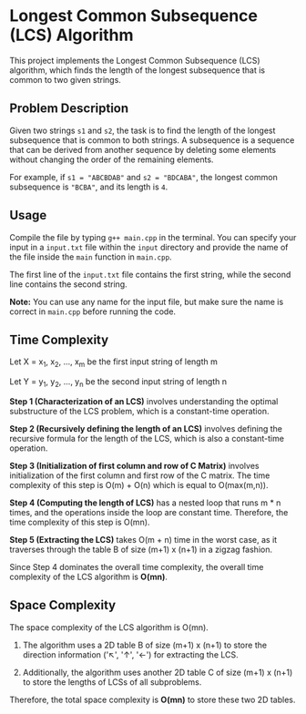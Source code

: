 # Longest Common Subsequence (LCS) Algorithm

This project implements the Longest Common Subsequence (LCS) algorithm, which finds the length of the longest subsequence that is common to two given strings.

## Problem Description

Given two strings `s1` and `s2`, the task is to find the length of the longest subsequence that is common to both strings. A subsequence is a sequence that can be derived from another sequence by deleting some elements without changing the order of the remaining elements.

For example, if `s1 = "ABCBDAB"` and `s2 = "BDCABA"`, the longest common subsequence is `"BCBA"`, and its length is `4`.


## Usage
Compile the file by typing `g++ main.cpp` in the terminal. You can specify your input in a `input.txt` file within the `input` directory and provide the name of the file inside the `main` function in `main.cpp`.

The first line of the `input.txt` file contains the first string, while the second line contains the second string.

**Note:** You can use any name for the input file, but make sure the name is correct in `main.cpp` before running the code.

## Time Complexity
Let X = x<sub>1</sub>, x<sub>2</sub>, ..., x<sub>m</sub> be the first input string of length m

Let Y = y<sub>1</sub>, y<sub>2</sub>, ..., y<sub>n</sub> be the second input string of length n

**Step 1 (Characterization of an LCS)** involves understanding the optimal substructure of the LCS problem, which is a constant-time operation.

**Step 2 (Recursively defining the length of an LCS)** involves defining the recursive formula for the length of the LCS, which is also a constant-time operation.

**Step 3 (Initialization of first column and row of C Matrix)** involves initialization of the first column and first row of the C matrix. The time complexity of this step is O(m) + O(n) which is equal to O(max(m,n)).

**Step 4 (Computing the length of LCS)** has a nested loop that runs m * n times, and the operations inside the loop are constant time. Therefore, the time complexity of this step is O(mn).

**Step 5 (Extracting the LCS)** takes O(m + n) time in the worst case, as it traverses through the table B of size (m+1) x (n+1) in a zigzag fashion.

Since Step 4 dominates the overall time complexity, the overall time complexity of the LCS algorithm is **O(mn)**.

## Space Complexity

The space complexity of the LCS algorithm is O(mn).

1. The algorithm uses a 2D table B of size (m+1) x (n+1) to store the direction information ('↖', '↑', '←') for extracting the LCS.

2. Additionally, the algorithm uses another 2D table C of size (m+1) x (n+1) to store the lengths of LCSs of all subproblems.

Therefore, the total space complexity is **O(mn)** to store these two 2D tables.



